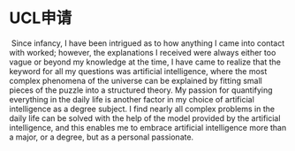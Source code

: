 # UCL申请

​	Since infancy, I have been intrigued as to how anything I came into contact with worked; however, the explanations I received were always either too vague or beyond my knowledge at the time, I have came to realize that the keyword for all my questions was artificial intelligence, where the most complex phenomena of the universe can be explained by fitting small pieces of the puzzle into a structured theory. My passion for quantifying everything in the daily life is another factor in my choice of artificial intelligence as a degree subject. I find nearly all complex problems in the daily life can be solved with the help of the model provided by the artificial intelligence, and this enables me to embrace artificial intelligence more than a major, or a degree, but as a personal passionate.





